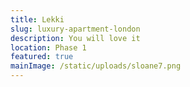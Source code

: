```yaml
---
title: Lekki
slug: luxury-apartment-london
description: Y﻿ou will love it
location: Phase 1
featured: true
mainImage: /static/uploads/sloane7.png
---
```

